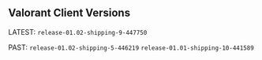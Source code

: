 ## Valorant Client Versions

LATEST: `release-01.02-shipping-9-447750`

PAST:
`release-01.02-shipping-5-446219`
`release-01.01-shipping-10-441589`

